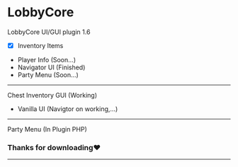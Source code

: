 # LobbyCore
LobbyCore UI/GUI plugin 1.6


- [x] Inventory Items
- Player Info (Soon...)
- Navigator UI (Finished)
- Party Menu (Soon...)
--------

Chest Inventory GUI (Working)
- Vanilla UI (Navigtor on working,...)
-----------
Party Menu (In Plugin PHP)

### Thanks for downloading❤
-------------
